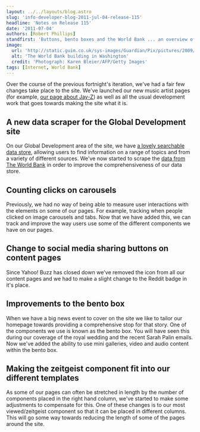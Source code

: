 ```yaml
---
layout: ../../layouts/blog.astro
slug: 'info-developer-blog-2011-jul-04-release-115'
headline: 'Notes on Release 115'
date: '2011-07-04'
authors: [Robert Phillips]
standfirst: 'Buttons, bento boxes and the World Bank ... an overview of the most recent changes to guardian.co.uk'
image:
  url: 'http://static.guim.co.uk/sys-images/Guardian/Pix/pictures/2009/6/22/1245654194769/The-World-Bank-building-i-001.jpg'
  alt: 'The World Bank building in Washington'
  credit: 'Photograph: Karen Bleier/AFP/Getty Images'
tags: [Internet, World Bank]
---
```


Over the course of the previous fortnight's iteration, we've had a fair few changes take place to the site. We've launched our new music artist pages (for example, [our page about Jay-Z](http://www.guardian.co.uk/music/jayz)) as well as all the usual development work that goes towards making the site what it is.

A new data scraper for the Global Development site
--------------------------------------------------

On our Global Development area of the site, we have [a lovely searchable data store](http://www.guardian.co.uk/data/global-development-data/search), allowing users to find information on a range of topics and from a variety of different sources. We've now started to scrape the [data from The World Bank](http://data.worldbank.org/indicator/all) in order to improve the comprehensiveness of our data store.

Counting clicks on carousels
----------------------------

Previously, we had no way of being able to measure user interactions with the elements on some of our pages. For example, tracking when people clicked on image carousels and tabs. Now that we have added this, we can track and improve the way users use some of the different components we have on our pages.

Change to social media sharing buttons on content pages
-------------------------------------------------------

Since Yahoo! Buzz has closed down we've removed the icon from all our content pages and we had to make a slight change to the Reddit badge in it's place.

Improvements to the bento box
-----------------------------

When we have a big news event to cover on the site we like to tailor our homepage towards providing a comprehensive stop for that story. One of the components we use is known as the bento box. You will have seen this during our coverage of the royal wedding and the recent Sarah Palin emails. Now we've added the ability to use mini galleries, video and audio content within the bento box.

Making the zeitgeist component fit into our different templates
---------------------------------------------------------------

As some of our pages can often be stretched in length by the number of components placed in the right hand column, we've started to make some adjustments to compensate for this. One of these changes is to our most viewed/zeitgeist component so that it can be placed in different columns. This will go some way towards reducing the length of some of the pages around the site.
